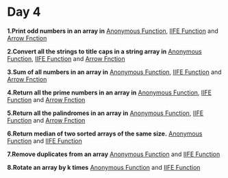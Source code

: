 # Day 4

**1.Print odd numbers in an array in** [Anonymous Function](/a.odd%20numbers%20in%20an%20array/anonymousFunction.js), [IIFE Function](/a.odd%20numbers%20in%20an%20array/IIFE.js) and [Arrow Fnction](/a.odd%20numbers%20in%20an%20array/arrowFunction.js)

**2.Convert all the strings to title caps in a string array in** [Anonymous Function](/b.Convert%20all%20the%20strings%20to%20title%20caps/anonymousFunction.js), [IIFE Function](/a.odd%20numbers%20in%20an%20array/IIFE.js) and [Arrow Fnction](/a.odd%20numbers%20in%20an%20array/arrowFunction.js)

**3.Sum of all numbers in an array in** [Anonymous Function](/c.Sum%20of%20all%20numbers/anonymousFunction.js), [IIFE Function](/c.Sum%20of%20all%20numbers/IIFE.js) and [Arrow Fnction](/c.Sum%20of%20all%20numbers/arrowFunction.js)

**4.Return all the prime numbers in an array in** [Anonymous Function](/d.Return%20all%20the%20prime%20numbers/anonymousFunction.js), [IIFE Function](/d.Return%20all%20the%20prime%20numbers/IIFE.js) and [Arrow Fnction](/d.Return%20all%20the%20prime%20numbers/arrowFunction.js)

**5.Return all the palindromes in an array in** [Anonymous Function](/e.Return%20all%20the%20palindromes/anonymousFunction.js), [IIFE Function](/e.Return%20all%20the%20palindromes/IIFE.js) and [Arrow Fnction](/e.Return%20all%20the%20palindromes/arrowFunction.js)

**6.Return median of two sorted arrays of the same size.** [Anonymous Function](/f.Return%20median%20of%20two%20sorted%20arrays/anonymousFunction.js) and [IIFE Function](/f.Return%20median%20of%20two%20sorted%20arrays/IIFE.js)

**7.Remove duplicates from an array** [Anonymous Function](/g.Remove%20duplicates/anonymousFunction.js) and [IIFE Function](/g.Remove%20duplicates/IIFE.js)

**8.Rotate an array by k times** [Anonymous Function](/h.Rotate%20an%20array%20by%20k%20times/anonymousFunction.js) and [IIFE Function](/h.Rotate%20an%20array%20by%20k%20times/IIFE.js)